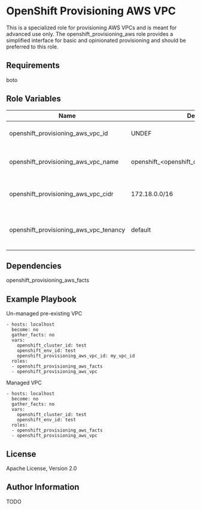 OpenShift Provisioning AWS VPC
=========

This is a specialized role for provisioning AWS VPCs and is meant for advanced use only. The openshift_provisioning_aws role provides a simplified interface for basic and opinionated provisioning and should be preferred to this role.

Requirements
------------

boto

Role Variables
--------------

| Name                                   | Default value                                       |                     |
|----------------------------------------|-----------------------------------------------------|---------------------|
| openshift_provisioning_aws_vpc_id      | UNDEF                                               | Existing VPC ID to use |
| openshift_provisioning_aws_vpc_name    | openshift_<openshift_cluster_id>_<openshift_env_id> | name for the created vpc |
| openshift_provisioning_aws_vpc_cidr    | 172.18.0.0/16 | cidr for the created vpc |
| openshift_provisioning_aws_vpc_tenancy | default | type of tenancy for VPC (default or dedicated) |

Dependencies
------------

openshift_provisioning_aws_facts

Example Playbook
----------------
Un-managed pre-existing VPC

```
- hosts: localhost
  become: no
  gather_facts: no
  vars:
    openshift_cluster_id: test
    openshift_env_id: test
    openshift_provisioning_aws_vpc_id: my_vpc_id
  roles:
  - openshift_provisioning_aws_facts
  - openshift_provisioning_aws_vpc

```

Managed VPC
```
- hosts: localhost
  become: no
  gather_facts: no
  vars:
    openshift_cluster_id: test
    openshift_env_id: test
  roles:
  - openshift_provisioning_aws_facts
  - openshift_provisioning_aws_vpc

```

License
-------

Apache License, Version 2.0

Author Information
-----------------
TODO
